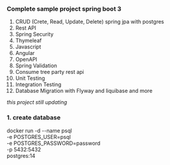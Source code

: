 ### Complete sample project spring boot 3
1. CRUD (Crete, Read, Update, Delete) spring jpa with postgres
2. Rest API
3. Spring Security
4. Thymeleaf
5. Javascript
6. Angular
7. OpenAPI
8. Spring Validation
9. Consume tree party rest api
10. Unit Testing
11. Integration Testing
12. Database Migration with Flyway and liquibase
and more


<i>this project still updating</i>



### 1.  create database
docker run -d --name psql \
-e POSTGRES_USER=psql \
-e POSTGRES_PASSWORD=password \
-p 5432:5432 \
postgres:14